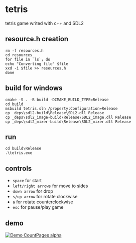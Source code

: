# tetris

tetris game writed with c++ and SDL2

## resource.h creation
```
rm -f resources.h
cd resources
for file in `ls`; do
echo "Converting file" $file
xxd -i $file >> resources.h
done
```

## build for windows
```
cmake -S . -B build -DCMAKE_BUILD_TYPE=Release
cd build
msbuild tetris.sln /property:Configuration=Release
cp _deps\sdl2-build\Release\SDL2.dll Release
cp _deps\sdl2_image-build\Release\SDL2_image.dll Release
cp _deps\sdl2_mixer-build\Release\SDL2_mixer.dll Release
```

## run 
```
cd build\Release
.\tetris.exe
```

## controls
- `space` for start
- `left/right arrows` for move to sides
- `down arrow` for drop
- `s/up arrow` for rotate clockwise
- `a` for rotate counterclockwise
- `esc` for pause/play game

## demo
[![Demo CountPages alpha](https://j.gifs.com/w0Aoyw.gif)](https://j.gifs.com/w0Aoyw.gif)
